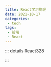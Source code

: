 ```yaml
---
title: React学习整理
date: 2021-10-17
categories:
 - tech
tags:
 - 前端
 - React
---
```


::: details React328

:::
